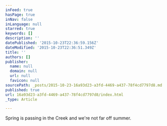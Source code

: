 ```yaml
---
inFeed: true
hasPage: true
inNav: false
inLanguage: null
starred: true
keywords: []
description: ''
datePublished: '2015-10-23T22:36:59.156Z'
dateModified: '2015-10-23T22:36:51.349Z'
title: ''
authors: []
publisher:
  name: null
  domain: null
  url: null
  favicon: null
sourcePath: _posts/2015-10-23-16a93d23-a3fd-4469-a437-78f4cd7797d8.md
published: true
url: 16a93d23-a3fd-4469-a437-78f4cd7797d8/index.html
_type: Article

---
```

Spring is passing in the Creek and we're not far off summer.